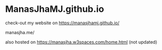 # ManasJhaMJ.github.io

check-out my website on https://manasjhamj.github.io/

manasjha.me/

also hosted on https://manasjha.w3spaces.com/home.html (not updated)
